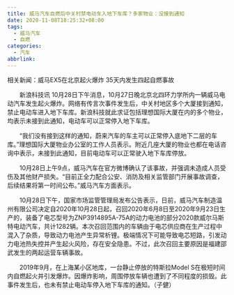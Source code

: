 ```yaml
---
title: 威马汽车自燃后中关村禁电动车入地下车库？多家物业：没接到通知
date: 2020-11-08T18:25:32+08:00
tags:
  - 威马汽车
  - 自燃
categories:
  - 汽车
abbrlink:
---
```


相关新闻：威马EX5在北京起火爆炸 35天内发生四起自燃事故

　　新浪科技讯 10月28日下午消息，10月27日晚北京北四环力学所内一辆威马电动汽车发生起火爆炸。网络有传言次事件发生后，中关村地区多个大厦接到通知，禁止电动车进入地下车库。新浪科技就此求证包括理想国际大厦在内的多个物业，均表示未接到此通知，电动车可以正常停入地下车库。

　　“我们没有接到这样的通知，蔚来汽车的车主可以正常停入底地下二层的车库。”理想国际大厦物业办公室的工作人员表示。附近几座大厦的物业也都在电话咨询中表示，未接到此通知，目前电动车可以正常驶入地下车库停放。

　　10月28日上午9点，威马汽车在官方微博确认了该事故，并强调未造成人员受伤及其他财产损失。“目前正全力配合公安、消防及相关监管部门开展事故调查，后续结果将第一时间公布。”威马汽车方面表示。

　　10月28日下午，国家市场监管管理局发布公告表示，日前，威马汽车制造温州有限公司决定自2020年10月28日起，召回2020年6月8日至2020年9月23日生产的，装备了电芯型号为ZNP3914895A-75A的动力电池的部分2020款威尔马斯特电动汽车，共计1282辆。本次召回范围内的车辆由于电芯供应商在生产过程中混入了杂质，导致动力电池产生异常析锂。极端情况下可能导致电芯短路，引发动力电池热失控并产生起火风险，存在安全隐患。不过，此次召回主要原因是福建邵武发生的两起运营车辆事故。

　　2019年9月，在上海某小区地库，一台静止停放的特斯拉Model S在极短时间内自燃起火并引发爆炸。因爆炸影响，周围停放车辆也遭到了不同程度的损毁。此事件发生后，也未有禁止电动车停入地下车库的通知。（子健）
